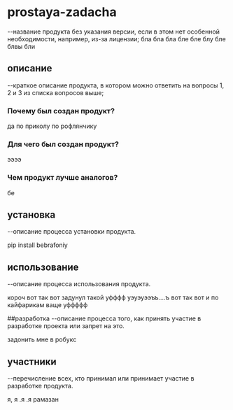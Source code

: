 # prostaya-zadacha
--название продукта без указания версии, если в этом нет особенной необходимости, например, из-за лицензии;
бла бла бла бле бле блу бле блвы бли
## описание
--краткое описание продукта, в котором можно ответить на вопросы 1, 2 и 3 из списка вопросов выше;

### Почему был создан продукт?
да по приколу по рофлянчику
### Для чего был создан продукт?
ээээ
### Чем продукт лучше аналогов?
бе

## установка
--описание процесса установки продукта.

pip install bebrafoniy

## использование
--описание процесса использования продукта.

короч вот так вот задунул такой уфффф уэуэуээъъ....ъ вот так вот и по кайфарикам ваще уффффф

##разработка
--описание процесса того, как принять участие в разработке проекта или запрет на это.

задонить мне в робукс

## участники
--перечисление всех, кто принимал или принимает участие в разработке продукта.

я, я .я .я рамазан
